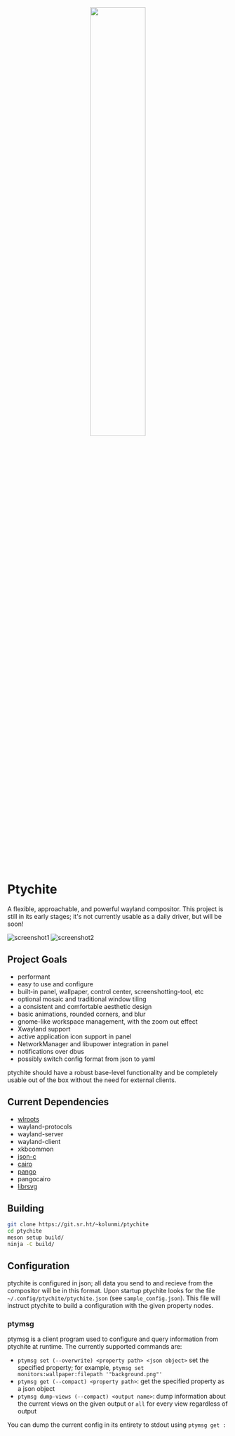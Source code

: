 <div align="center">
<img src="https://git.sr.ht/~kolunmi/ptychite/blob/main/ptychite.png" width=50% height=50%>
</div>

# Ptychite
A flexible, approachable, and powerful wayland compositor. This project is still in its early stages; it's not currently usable as a daily driver, but will be soon!

![screenshot1](https://git.sr.ht/~kolunmi/ptychite/blob/main/screenshot1.png "screenshot 1")
![screenshot2](https://git.sr.ht/~kolunmi/ptychite/blob/main/screenshot2.png "screenshot 2")

## Project Goals
* performant
* easy to use and configure
* built-in panel, wallpaper, control center, screenshotting-tool, etc
* optional mosaic and traditional window tiling
* a consistent and comfortable aesthetic design
* basic animations, rounded corners, and blur
* gnome-like workspace management, with the zoom out effect
* Xwayland support
* active application icon support in panel
* NetworkManager and libupower integration in panel
* notifications over dbus
* possibly switch config format from json to yaml

ptychite should have a robust base-level functionality and be completely usable out of the box without the need for external clients.

## Current Dependencies
* [wlroots](https://gitlab.freedesktop.org/wlroots/wlroots)
* wayland-protocols
* wayland-server
* wayland-client
* xkbcommon
* [json-c](https://github.com/json-c/json-c)
* [cairo](https://www.cairographics.org/)
* [pango](https://pango.gnome.org/)
* pangocairo
* [librsvg](https://gitlab.gnome.org/GNOME/librsvg)

## Building
```bash
git clone https://git.sr.ht/~kolunmi/ptychite
cd ptychite
meson setup build/
ninja -C build/
```

## Configuration
ptychite is configured in json; all data you send to and recieve from the compositor will be in this format. Upon startup ptychite looks for the file `~/.config/ptychite/ptychite.json` (see `sample_config.json`). This file will instruct ptychite to build a configuration with the given property nodes. 

### ptymsg
ptymsg is a client program used to configure and query information from ptychite at runtime. The currently supported commands are:
* `ptymsg set (--overwrite) <property path> <json object>` set the specified property; for example, `ptymsg set monitors:wallpaper:filepath '"background.png"'`
* `ptymsg get (--compact) <property path>`: get the specified property as a json object
* `ptymsg dump-views (--compact) <output name>`: dump information about the current views on the given output or `all` for every view regardless of output

You can dump the current config in its entirety to stdout using `ptymsg get :`
